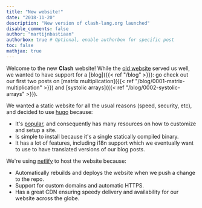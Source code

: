 ```yaml
---
title: "New website!"
date: "2018-11-20"
description: "New version of clash-lang.org launched"
disable_comments: false
author: "martijnbastiaan"
authorbox: true # Optional, enable authorbox for specific post
toc: false
mathjax: true
---
```


Welcome to the new **Clash** website!
While the [old website](http://clash-lang.github.io) served us well, we wanted to have support for a [blog]({{< ref "/blog" >}}): go check out our first two posts on [matrix multiplication]({{< ref "/blog/0001-matrix-multiplication" >}}) and [systolic arrays]({{< ref "/blog/0002-systolic-arrays" >}}).

We wanted a static website for all the usual reasons (speed, security, etc), and decided to use [hugo](https://gohugo.io) because:

* It's [popular](https://www.staticgen.com/), and consequently has many resources on how to customize and setup a site.
* Is simple to install because it's a single statically compiled binary.
* It has a lot of features, including i18n support which we eventually want to use to have translated versions of our blog posts.

We're using [netlify](https://netlify.com) to host the website because:

* Automatically rebuilds and deploys the website when we push a change to the repo.
* Support for custom domains and automatic HTTPS.
* Has a great CDN ensuring speedy delivery and availability for our website across the globe.
